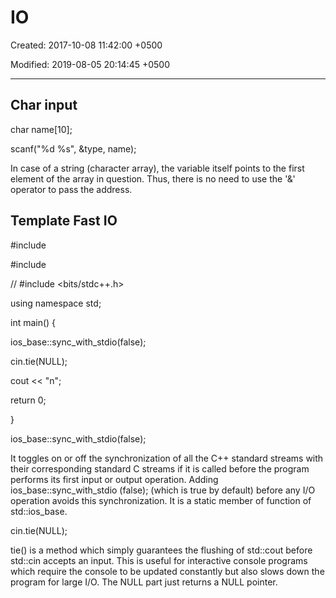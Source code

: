 # IO

Created: 2017-10-08 11:42:00 +0500

Modified: 2019-08-05 20:14:45 +0500

---

## Char input

char name[10];

scanf("%d %s", &type, name);

In case of a string (character array), the variable itself points to the first element of the array in question. Thus, there is no need to use the '&' operator to pass the address.

## Template Fast IO

#include <iostream>

#include <cstring>

// #include <bits/stdc++.h>

using namespace std;

int main() {

ios_base::sync_with_stdio(false);

cin.tie(NULL);

cout << "n";

return 0;

}

ios_base::sync_with_stdio(false);

It toggles on or off the synchronization of all the C++ standard streams with their corresponding standard C streams if it is called before the program performs its first input or output operation. Adding ios_base::sync_with_stdio (false); (which is true by default) before any I/O operation avoids this synchronization. It is a static member of function of std::ios_base.

cin.tie(NULL);

tie() is a method which simply guarantees the flushing of std::cout before std::cin accepts an input. This is useful for interactive console programs which require the console to be updated constantly but also slows down the program for large I/O. The NULL part just returns a NULL pointer.
